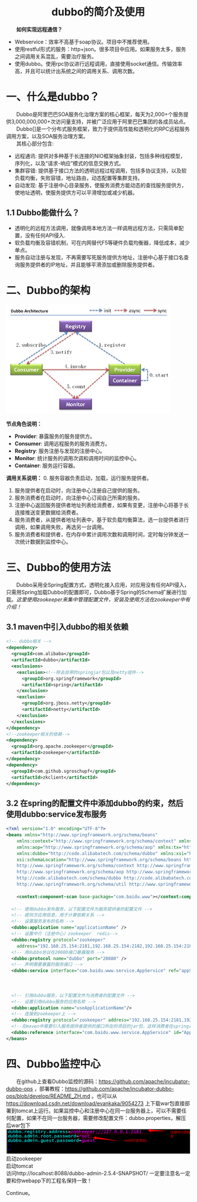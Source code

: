 # <center>dubbo的简介及使用</center>

  **如何实现远程通信？**

-   Webservice：效率不高基于soap协议。项目中不推荐使用。
-   使用restful形式的服务：http+json。很多项目中应用。如果服务太多，服务之间调用关系混乱，需要治疗服务。
-   使用dubbo。使用rpc协议进行远程调用，直接使用socket通信。传输效率高，并且可以统计出系统之间的调用关系、调用次数。

# 一、什么是dubbo？

&emsp;&emsp;Dubbo是阿里巴巴SOA服务化治理方案的核心框架，每天为2,000+个服务提供3,000,000,000+次访问量支持，并被广泛应用于阿里巴巴集团的各成员站点。<br>
&emsp;&emsp;Dubbo\[]是一个分布式服务框架，致力于提供高性能和透明化的RPC远程服务调用方案，以及SOA服务治理方案。<br>
&emsp;&emsp;其核心部分包含:

-   远程通讯: 提供对多种基于长连接的NIO框架抽象封装，包括多种线程模型，序列化，以及“请求-响应”模式的信息交换方式。
-   集群容错: 提供基于接口方法的透明远程过程调用，包括多协议支持，以及软负载均衡，失败容错，地址路由，动态配置等集群支持。
-   自动发现: 基于注册中心目录服务，使服务消费方能动态的查找服务提供方，使地址透明，使服务提供方可以平滑增加或减少机器。

## 1.1 Dubbo能做什么？

-   透明化的远程方法调用，就像调用本地方法一样调用远程方法，只需简单配置，没有任何API侵入.
-   软负载均衡及容错机制，可在内网替代F5等硬件负载均衡器，降低成本，减少单点。
-   服务自动注册与发现，不再需要写死服务提供方地址，注册中心基于接口名查询服务提供者的IP地址，并且能够平滑添加或删除服务提供者。

# 二、Dubbo的架构

<img alt="dubbo的简介及使用-dbbd1fd0.png" src="assets/dubbo的简介及使用-dbbd1fd0.png" width="" height="" >

**节点角色说明：**

-   **Provider**: 暴露服务的服务提供方。
-   **Consumer**: 调用远程服务的服务消费方。
-   **Registry**: 服务注册与发现的注册中心。
-   **Monitor**: 统计服务的调用次调和调用时间的监控中心。
-   **Container**: 服务运行容器。

**调用关系说明：**
0. 服务容器负责启动，加载，运行服务提供者。
1. 服务提供者在启动时，向注册中心注册自己提供的服务。
2. 服务消费者在启动时，向注册中心订阅自己所需的服务。
3. 注册中心返回服务提供者地址列表给消费者，如果有变更，注册中心将基于长连接推送变更数据给消费者。
4. 服务消费者，从提供者地址列表中，基于软负载均衡算法，选一台提供者进行调用，如果调用失败，再选另一台调用。
5. 服务消费者和提供者，在内存中累计调用次数和调用时间，定时每分钟发送一次统计数据到监控中心。

# 三、Dubbo的使用方法

&emsp;&emsp;Dubbo采用全Spring配置方式，透明化接入应用，对应用没有任何API侵入，只需用Spring加载Dubbo的配置即可，Dubbo基于Spring的Schema扩展进行加载。_这里使用zookeeper来集中管理配置文件，安装及使用方法在zookeeper中有介绍！_

## 3.1 maven中引入dubbo的相关依赖
```xml
<!-- dubbo相关 -->
<dependency>
  <groupId>com.alibaba</groupId>
  <artifactId>dubbo</artifactId>
  <exclusions>
    <exclusion><!--除去自带的springjar包以及netty组件-->
      <groupId>org.springframework</groupId>
      <artifactId>spring</artifactId>
    </exclusion>
    <exclusion>
      <groupId>org.jboss.netty</groupId>
      <artifactId>netty</artifactId>
    </exclusion>
  </exclusions>
</dependency>
<!--zookeeper相关的依赖-->
<dependency>
  <groupId>org.apache.zookeeper</groupId>
  <artifactId>zookeeper</artifactId>
</dependency>
<dependency>
  <groupId>com.github.sgroschupf</groupId>
  <artifactId>zkclient</artifactId>
</dependency>
```

## 3.2 在spring的配置文件中添加dubbo的约束，然后使用dubbo:service发布服务

```xml
<?xml version="1.0" encoding="UTF-8"?>
<beans xmlns="http://www.springframework.org/schema/beans"
	xmlns:context="http://www.springframework.org/schema/context" xmlns:p="http://www.springframework.org/schema/p"
	xmlns:aop="http://www.springframework.org/schema/aop" xmlns:tx="http://www.springframework.org/schema/tx"
	xmlns:dubbo="http://code.alibabatech.com/schema/dubbo" xmlns:xsi="http://www.w3.org/2001/XMLSchema-instance"
	xsi:schemaLocation="http://www.springframework.org/schema/beans http://www.springframework.org/schema/beans/spring-beans-4.2.xsd
	http://www.springframework.org/schema/context http://www.springframework.org/schema/context/spring-context-4.2.xsd
	http://www.springframework.org/schema/aop http://www.springframework.org/schema/aop/spring-aop-4.2.xsd http://www.springframework.org/schema/tx http://www.springframework.org/schema/tx/spring-tx-4.2.xsd
	http://code.alibabatech.com/schema/dubbo http://code.alibabatech.com/schema/dubbo/dubbo.xsd
	http://www.springframework.org/schema/util http://www.springframework.org/schema/util/spring-util-4.2.xsd">

	<context:component-scan base-package="com.baidu.www"></context:component-scan>

  <!-- 使用dubbo发布服务，以下配置文件为服务提供者的配置文件 -->
  <!-- 提供方应用信息，用于计算依赖关系 -->
  <!-- 设置服务发布的名称 -->
  <dubbo:application name="applicationName" />
  <!-- 设置中介（注册中心）zookeeper  redis-->
  <dubbo:registry protocol="zookeeper"
    address="192.168.25.154:2181,192.168.25.154:2182,192.168.25.154:2183" />
  <!-- 用dubbo协议在20880端口暴露服务 -->
  <dubbo:protocol name="dubbo" port="20880" />
  <!-- 声明需要暴露的服务接口 -->
  <dubbo:service interface="com.baidu.www.service.AppService" ref="appServiceImpl" />



  <!-- 引用dubbo服务，以下配置文件为消费者的配置文件 -->
  <!-- 设置引用dubbo服务的应用名称 -->
  <dubbo:application name="useApplicationName"/>
  <!-- 连接到zookeeper上 -->
  <dubbo:registry protocol="zookeeper" address="192.168.25.154:2181,192.168.25.154:2182,192.168.25.154:2183"/>
  <!--在maven中需要引入服务提供者提供的接口所在的项目的jar包，这样消费者在spring初始化的时候才会对引用的接口初始化bean，其对应的id为类名首字母小写，即可用如下id注入，完成调用-->
  <dubbo:reference interface="com.baidu.www.service.AppService" id="AppService" />
</beans>
```

# 四、Dubbo监控中心
&emsp;&emsp;在github上查看Dubbo监控的源码：https://github.com/apache/incubator-dubbo-ops ，部署教程：https://github.com/apache/incubator-dubbo-ops/blob/develop/README_ZH.md 。也可以从 https://download.csdn.net/download/evankaka/9054273 上下载war包直接部署到tomcat上运行。如果监控中心和注册中心在同一台服务器上，可以不需要任何配置，如果不在同一台服务器，需要修改配置文件：dubbo.properties，解压后war包下
<img alt="dubbo的简介及使用-8369352d.png" src="assets/dubbo的简介及使用-8369352d.png" width="" height="" ><br>
启动zookeeper<br>
启动tomcat<br>
访问http://localhost:8088/dubbo-admin-2.5.4-SNAPSHOT/ 一定要注意名一定要和你webapp下的工程名保持一致！




























Continue。
